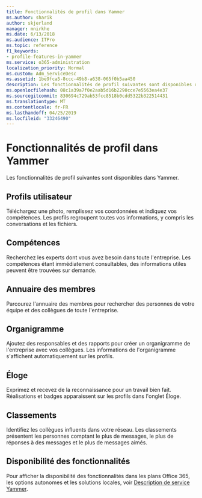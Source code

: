 ```yaml
---
title: Fonctionnalités de profil dans Yammer
ms.author: sharik
author: skjerland
manager: mnirkhe
ms.date: 6/13/2018
ms.audience: ITPro
ms.topic: reference
f1_keywords:
- profile-features-in-yammer
ms.service: o365-administration
localization_priority: Normal
ms.custom: Adm_ServiceDesc
ms.assetid: 1be9fca5-8ccc-49b8-a638-065f0b5aa450
description: Les fonctionnalités de profil suivantes sont disponibles dans Yammer.
ms.openlocfilehash: 08c1a39a7f0e2aab5d16b2290cce7e5563ea4e37
ms.sourcegitcommit: 830694c729ab53fcc8518b0cdd5322b322514431
ms.translationtype: MT
ms.contentlocale: fr-FR
ms.lasthandoff: 04/25/2019
ms.locfileid: "33246490"
---
```

# <a name="profile-features-in-yammer"></a>Fonctionnalités de profil dans Yammer

Les fonctionnalités de profil suivantes sont disponibles dans Yammer.
  
## <a name="user-profiles"></a>Profils utilisateur
<a name="bkmk_UserProfiles"> </a>

Téléchargez une photo, remplissez vos coordonnées et indiquez vos compétences. Les profils regroupent toutes vos informations, y compris les conversations et les fichiers.
  
## <a name="expertise"></a>Compétences
<a name="bkmk_Expertise"> </a>

Recherchez les experts dont vous avez besoin dans toute l'entreprise. Les compétences étant immédiatement consultables, des informations utiles peuvent être trouvées sur demande.
  
## <a name="member-directory"></a>Annuaire des membres
<a name="bkmk_MemberDirectory"> </a>

Parcourez l'annuaire des membres pour rechercher des personnes de votre équipe et des collègues de toute l'entreprise.
  
## <a name="org-chart"></a>Organigramme
<a name="bkmk_OrgChart"> </a>

Ajoutez des responsables et des rapports pour créer un organigramme de l'entreprise avec vos collègues. Les informations de l'organigramme s'affichent automatiquement sur les profils.
  
## <a name="praise"></a>Éloge
<a name="bkmk_Praise"> </a>

Exprimez et recevez de la reconnaissance pour un travail bien fait. Réalisations et badges apparaissent sur les profils dans l'onglet Éloge.
  
## <a name="leaderboards"></a>Classements
<a name="bkmk_Leaderboards"> </a>

Identifiez les collègues influents dans votre réseau. Les classements présentent les personnes comptant le plus de messages, le plus de réponses à des messages et le plus de messages aimés.
  
## <a name="feature-availability"></a>Disponibilité des fonctionnalités
<a name="bkmk_Leaderboards"> </a>

Pour afficher la disponibilité des fonctionnalités dans les plans Office 365, les options autonomes et les solutions locales, voir [Description de service Yammer](yammer-service-description.md).
  

